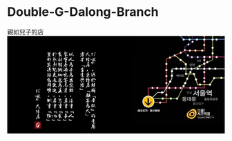 # Double-G-Dalong-Branch

親如兒子的店<BR>
<img src="https://github.com/kyledai/Double-G-Dalong-Branch/blob/master/others_image/cover.jpg" width="640"/><BR>


